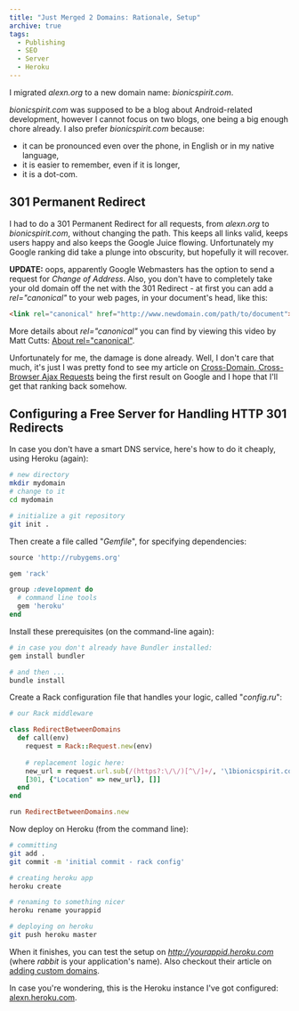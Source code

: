 ```yaml
---
title: "Just Merged 2 Domains: Rationale, Setup"
archive: true
tags:
  - Publishing
  - SEO
  - Server
  - Heroku
---
```


I migrated *alexn.org* to a new domain name: *bionicspirit.com*.

*bionicspirit.com* was supposed to be a blog about Android-related
development, however I cannot focus on two blogs, one being a big
enough chore already. I also prefer *bionicspirit.com* because:

* it can be pronounced even over the phone, in English or in my native
  language,
* it is easier to remember, even if it is longer,
* it is a dot-com.

## 301 Permanent Redirect

I had to do a 301 Permanent Redirect for all requests, from
*alexn.org* to *bionicspirit.com*, without changing the path. This
keeps all links valid, keeps users happy and also keeps the Google
Juice flowing. Unfortunately my Google ranking did take a plunge into
obscurity, but hopefully it will recover.

**UPDATE:** oops, apparently Google Webmasters has the option to send
a request for *Change of Address*. Also, you don't have to completely
take your old domain off the net with the 301 Redirect - at first you
can add a *rel="canonical"* to your web pages, in your document's
head, like this:

```html
<link rel="canonical" href="http://www.newdomain.com/path/to/document">
```

More details about *rel="canonical"* you can find by viewing this
video by Matt Cutts: [About
rel="canonical"](http://support.google.com/webmasters/bin/answer.py?hl=en&answer=139394).

Unfortunately for me, the damage is done already. Well, I don't care
that much, it's just I was pretty fond to see my article on
[Cross-Domain, Cross-Browser Ajax Requests](http://bionicspirit.com/blog/2011/03/24/cross-domain-requests.html)
being the first result on Google and I hope that I'll get that ranking
back somehow.

## Configuring a Free Server for Handling HTTP 301 Redirects

In case you don't have a smart DNS service, here's how to do it
cheaply, using Heroku (again):

```bash
# new directory
mkdir mydomain
# change to it
cd mydomain

# initialize a git repository
git init .
```

Then create a file called "*Gemfile*", for specifying dependencies:

```ruby
source 'http://rubygems.org'

gem 'rack'

group :development do
  # command line tools
  gem 'heroku'
end
```

Install these prerequisites (on the command-line again):

```bash
# in case you don't already have Bundler installed:
gem install bundler

# and then ...
bundle install 
```

Create a Rack configuration file that handles your logic, called
"*config.ru*":

```ruby
# our Rack middleware

class RedirectBetweenDomains
  def call(env)
    request = Rack::Request.new(env)
    
    # replacement logic here:
    new_url = request.url.sub(/(https?:\/\/)[^\/]+/, '\1bionicspirit.com')
    [301, {"Location" => new_url}, []]
  end
end

run RedirectBetweenDomains.new
```

Now deploy on Heroku (from the command line):

```bash
# committing
git add .
git commit -m 'initial commit - rack config'

# creating heroku app
heroku create

# renaming to something nicer
heroku rename yourappid

# deploying on heroku
git push heroku master
```

When it finishes, you can test the setup on
*http://yourappid.heroku.com* (where *rabbit* is your application's
name). Also checkout their article on
[adding custom domains](http://devcenter.heroku.com/articles/custom-domains).

In case you're wondering, this is the Heroku instance I've got
configured: [alexn.heroku.com](http://alexn.heroku.com).
